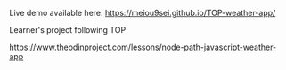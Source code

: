 Live demo available here: https://meiou9sei.github.io/TOP-weather-app/

Learner's project following TOP

https://www.theodinproject.com/lessons/node-path-javascript-weather-app
